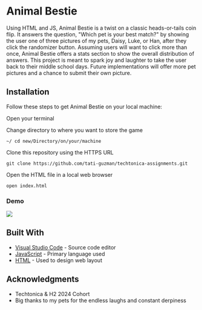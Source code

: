 # Animal Bestie

Using HTML and JS, Animal Bestie is a twist on a classic heads-or-tails coin flip. It answers the question, "Which pet is your best match?" by showing the user one of three pictures of my pets, Daisy, Luke, or Han, after they click the randomizer button. Assuming users will want to click more than once, Animal Bestie offers a stats section to show the overall distribution of answers. This project is meant to spark joy and laughter to take the user back to their middle school days. Future implementations will offer more pet pictures and a chance to submit their own picture.

## Installation

Follow these steps to get Animal Bestie on your local machine:

Open your terminal

Change directory to where you want to store the game

```
~/ cd new/Directory/on/your/machine
```

Clone this repository using the HTTPS URL

```
git clone https://github.com/tati-guzman/techtonica-assignments.git
```

Open the HTML file in a local web browser

```
open index.html
```

### Demo

![](https://github.com/tati-guzman/techtonica-assignments/blob/game/game/Spirit%20Animal%20Demo.gif)


## Built With

* [Visual Studio Code](https://code.visualstudio.com/) - Source code editor
* [JavaScript](https://www.javascript.com/) - Primary language used
* [HTML](https://html.com/) - Used to design web layout

## Acknowledgments

* Techtonica & H2 2024 Cohort
* Big thanks to my pets for the endless laughs and constant derpiness